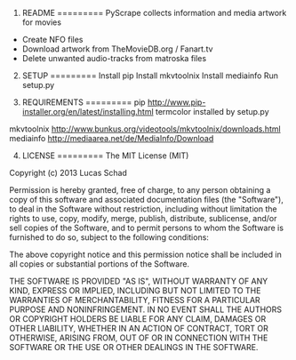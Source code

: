 1. README
=========
PyScrape collects information and media artwork for movies
 - Create NFO files
 - Download artwork from TheMovieDB.org / Fanart.tv
 - Delete unwanted audio-tracks from matroska files


2. SETUP
=========
Install pip
Install mkvtoolnix
Install mediainfo
Run setup.py



3. REQUIREMENTS
=========
pip                             http://www.pip-installer.org/en/latest/installing.html
termcolor                       installed by setup.py

mkvtoolnix                      http://www.bunkus.org/videotools/mkvtoolnix/downloads.html
mediainfo                       http://mediaarea.net/de/MediaInfo/Download



4. LICENSE
=========
The MIT License (MIT)

Copyright (c) 2013 Lucas Schad

Permission is hereby granted, free of charge, to any person obtaining a copy of
this software and associated documentation files (the "Software"), to deal in
the Software without restriction, including without limitation the rights to
use, copy, modify, merge, publish, distribute, sublicense, and/or sell copies of
the Software, and to permit persons to whom the Software is furnished to do so,
subject to the following conditions:

The above copyright notice and this permission notice shall be included in all
copies or substantial portions of the Software.

THE SOFTWARE IS PROVIDED "AS IS", WITHOUT WARRANTY OF ANY KIND, EXPRESS OR
IMPLIED, INCLUDING BUT NOT LIMITED TO THE WARRANTIES OF MERCHANTABILITY, FITNESS
FOR A PARTICULAR PURPOSE AND NONINFRINGEMENT. IN NO EVENT SHALL THE AUTHORS OR
COPYRIGHT HOLDERS BE LIABLE FOR ANY CLAIM, DAMAGES OR OTHER LIABILITY, WHETHER
IN AN ACTION OF CONTRACT, TORT OR OTHERWISE, ARISING FROM, OUT OF OR IN
CONNECTION WITH THE SOFTWARE OR THE USE OR OTHER DEALINGS IN THE SOFTWARE.